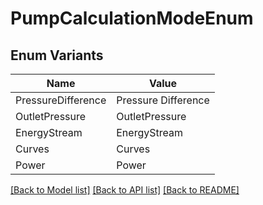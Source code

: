 # PumpCalculationModeEnum

## Enum Variants

| Name | Value |
|---- | -----|
| PressureDifference | Pressure Difference |
| OutletPressure | OutletPressure |
| EnergyStream | EnergyStream |
| Curves | Curves |
| Power | Power |


[[Back to Model list]](../README.md#documentation-for-models) [[Back to API list]](../README.md#documentation-for-api-endpoints) [[Back to README]](../README.md)


